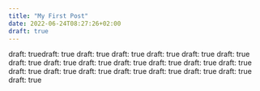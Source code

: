 ```yaml
---
title: "My First Post"
date: 2022-06-24T08:27:26+02:00
draft: true
---
```


draft: truedraft: true
draft: true
draft: true
draft: true
draft: true
draft: true
draft: true
draft: true
draft: true
draft: true
draft: true
draft: true
draft: true
draft: true
draft: true
draft: true
draft: true
draft: true
draft: true
draft: true
draft: true

